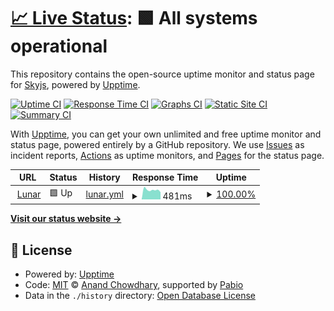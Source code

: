 # [📈 Live Status](https://https://status.lunarbot.xyz): <!--live status--> **🟩 All systems operational**

This repository contains the open-source uptime monitor and status page for [Skyjs](https://https://status.lunarbot.xyz), powered by [Upptime](https://github.com/upptime/upptime).

[![Uptime CI](https://github.com/Skyjs123/lunar-uptime/workflows/Uptime%20CI/badge.svg)](https://github.com/Skyjs123/lunar-uptime/actions?query=workflow%3A%22Uptime+CI%22)
[![Response Time CI](https://github.com/Skyjs123/lunar-uptime/workflows/Response%20Time%20CI/badge.svg)](https://github.com/Skyjs123/lunar-uptime/actions?query=workflow%3A%22Response+Time+CI%22)
[![Graphs CI](https://github.com/Skyjs123/lunar-uptime/workflows/Graphs%20CI/badge.svg)](https://github.com/Skyjs123/lunar-uptime/actions?query=workflow%3A%22Graphs+CI%22)
[![Static Site CI](https://github.com/Skyjs123/lunar-uptime/workflows/Static%20Site%20CI/badge.svg)](https://github.com/Skyjs123/lunar-uptime/actions?query=workflow%3A%22Static+Site+CI%22)
[![Summary CI](https://github.com/Skyjs123/lunar-uptime/workflows/Summary%20CI/badge.svg)](https://github.com/Skyjs123/lunar-uptime/actions?query=workflow%3A%22Summary+CI%22)

With [Upptime](https://upptime.js.org), you can get your own unlimited and free uptime monitor and status page, powered entirely by a GitHub repository. We use [Issues](https://github.com/Skyjs123/lunar-uptime/issues) as incident reports, [Actions](https://github.com/Skyjs123/lunar-uptime/actions) as uptime monitors, and [Pages](https://https://status.lunarbot.xyz) for the status page.

<!--start: status pages-->
<!-- This summary is generated by Upptime (https://github.com/upptime/upptime) -->
<!-- Do not edit this manually, your changes will be overwritten -->
<!-- prettier-ignore -->
| URL | Status | History | Response Time | Uptime |
| --- | ------ | ------- | ------------- | ------ |
| <img alt="" src="https://icons.duckduckgo.com/ip3/lunarbot.xyz.ico" height="13"> [Lunar](https://lunarbot.xyz) | 🟩 Up | [lunar.yml](https://github.com/skyxjss/lunar-uptime/commits/HEAD/history/lunar.yml) | <details><summary><img alt="Response time graph" src="./graphs/lunar/response-time-week.png" height="20"> 481ms</summary><br><a href="https://Skyjs123.github.io/lunar-uptime/history/lunar"><img alt="Response time 544" src="https://img.shields.io/endpoint?url=https%3A%2F%2Fraw.githubusercontent.com%2Fskyxjss%2Flunar-uptime%2FHEAD%2Fapi%2Flunar%2Fresponse-time.json"></a><br><a href="https://Skyjs123.github.io/lunar-uptime/history/lunar"><img alt="24-hour response time 434" src="https://img.shields.io/endpoint?url=https%3A%2F%2Fraw.githubusercontent.com%2Fskyxjss%2Flunar-uptime%2FHEAD%2Fapi%2Flunar%2Fresponse-time-day.json"></a><br><a href="https://Skyjs123.github.io/lunar-uptime/history/lunar"><img alt="7-day response time 481" src="https://img.shields.io/endpoint?url=https%3A%2F%2Fraw.githubusercontent.com%2Fskyxjss%2Flunar-uptime%2FHEAD%2Fapi%2Flunar%2Fresponse-time-week.json"></a><br><a href="https://Skyjs123.github.io/lunar-uptime/history/lunar"><img alt="30-day response time 556" src="https://img.shields.io/endpoint?url=https%3A%2F%2Fraw.githubusercontent.com%2Fskyxjss%2Flunar-uptime%2FHEAD%2Fapi%2Flunar%2Fresponse-time-month.json"></a><br><a href="https://Skyjs123.github.io/lunar-uptime/history/lunar"><img alt="1-year response time 544" src="https://img.shields.io/endpoint?url=https%3A%2F%2Fraw.githubusercontent.com%2Fskyxjss%2Flunar-uptime%2FHEAD%2Fapi%2Flunar%2Fresponse-time-year.json"></a></details> | <details><summary><a href="https://Skyjs123.github.io/lunar-uptime/history/lunar">100.00%</a></summary><a href="https://Skyjs123.github.io/lunar-uptime/history/lunar"><img alt="All-time uptime 100.00%" src="https://img.shields.io/endpoint?url=https%3A%2F%2Fraw.githubusercontent.com%2Fskyxjss%2Flunar-uptime%2FHEAD%2Fapi%2Flunar%2Fuptime.json"></a><br><a href="https://Skyjs123.github.io/lunar-uptime/history/lunar"><img alt="24-hour uptime 100.00%" src="https://img.shields.io/endpoint?url=https%3A%2F%2Fraw.githubusercontent.com%2Fskyxjss%2Flunar-uptime%2FHEAD%2Fapi%2Flunar%2Fuptime-day.json"></a><br><a href="https://Skyjs123.github.io/lunar-uptime/history/lunar"><img alt="7-day uptime 100.00%" src="https://img.shields.io/endpoint?url=https%3A%2F%2Fraw.githubusercontent.com%2Fskyxjss%2Flunar-uptime%2FHEAD%2Fapi%2Flunar%2Fuptime-week.json"></a><br><a href="https://Skyjs123.github.io/lunar-uptime/history/lunar"><img alt="30-day uptime 100.00%" src="https://img.shields.io/endpoint?url=https%3A%2F%2Fraw.githubusercontent.com%2Fskyxjss%2Flunar-uptime%2FHEAD%2Fapi%2Flunar%2Fuptime-month.json"></a><br><a href="https://Skyjs123.github.io/lunar-uptime/history/lunar"><img alt="1-year uptime 100.00%" src="https://img.shields.io/endpoint?url=https%3A%2F%2Fraw.githubusercontent.com%2Fskyxjss%2Flunar-uptime%2FHEAD%2Fapi%2Flunar%2Fuptime-year.json"></a></details>

<!--end: status pages-->

[**Visit our status website →**](https://https://status.lunarbot.xyz)

## 📄 License

- Powered by: [Upptime](https://github.com/upptime/upptime)
- Code: [MIT](./LICENSE) © [Anand Chowdhary](https://anandchowdhary.com), supported by [Pabio](https://pabio.com)
- Data in the `./history` directory: [Open Database License](https://opendatacommons.org/licenses/odbl/1-0/)

